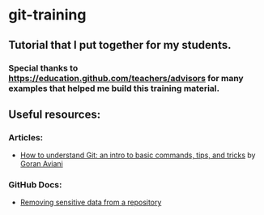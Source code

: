 # git-training
## Tutorial that I put together for my students.
### Special thanks to https://education.github.com/teachers/advisors for many examples that helped me build this training material.


## Useful resources:

### Articles:
* [How to understand Git: an intro to basic commands, tips, and tricks](https://www.freecodecamp.org/news/understanding-git-basics-commands-tips-tricks/) by [Goran Aviani](https://www.freecodecamp.org/news/author/goran/)


### GitHub Docs:
* [Removing sensitive data from a repository](https://help.github.com/en/articles/removing-sensitive-data-from-a-repository)